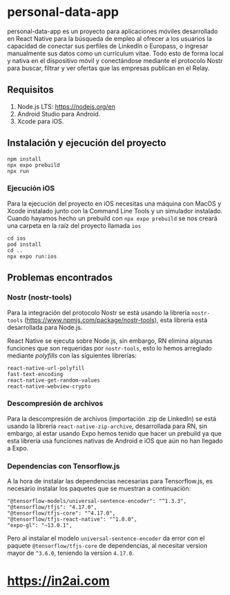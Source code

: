 # personal-data-app
personal-data-app es un proyecto para aplicaciones móviles desarrollado en React Native para la búsqueda de empleo al ofrecer a los usuarios la capacidad de conectar sus perfiles de LinkedIn o Europass, o ingresar manualmente sus datos como un currículum vitae. Todo esto de forma local y nativa en el dispositivo móvil y conectándose mediante el protocolo Nostr para buscar, filtrar y ver ofertas que las empresas publican en el Relay.

## Requisitos
1. Node.js LTS: https://nodejs.org/en
2. Android Studio para Android.
3. Xcode para iOS.

## Instalación y ejecución del proyecto
```batch
npm install
npx expo prebuild
npx run
```

### Ejecución iOS
Para la ejecución del proyecto en iOS necesitas una máquina con MacOS y Xcode instalado junto con la Command Line Tools y un simulador instalado.
Cuando hayamos hecho un prebuild con `npx expo prebuild` se nos creará una carpeta en la raíz del proyecto llamada `ios`
```batch
cd ios
pod install
cd ..
npx expo run:ios
```

## Problemas encontrados
### Nostr (nostr-tools)
Para la integración del protocolo Nostr se está usando la librería `nostr-tools` (https://www.npmjs.com/package/nostr-tools), esta librería está desarrollada para Node.js.

React Native se ejecuta sobre Node.js, sin embargo, RN elimina algunas funciones que son requeridas por `nostr-tools`, esto lo hemos arreglado mediante *polyfills* con las siguientes librerías:
```
react-native-url-polyfill
fast-text-encoding
react-native-get-random-values
react-native-webview-crypto
```

### Descompresión de archivos
Para la descompresión de archivos (importación .zip de LinkedIn) se está usando la librería `react-native-zip-archive`, desarrollada para RN, sin embargo, al estar usando Expo hemos tenido que hacer un prebuild ya que esta librería usa funciones nativas de Android e iOS que aún no han llegado a Expo.

### Dependencias con Tensorflow.js
A la hora de instalar las dependencias necesarias para Tensorflow.js, es necesario instalar los paquetes que se muestran a continuación:

```
"@tensorflow-models/universal-sentence-encoder": "^1.3.3",
"@tensorflow/tfjs": "4.17.0",
"@tensorflow/tfjs-core": "^4.17.0",
"@tensorflow/tfjs-react-native": "^1.0.0",
"expo-gl": "~13.0.1",
```
Pero al instalar el modelo `universal-sentence-encoder` da error con el paquete `@tensorflow/tfjs-core` de dependencias, al necesitar version mayor de `^3.6.0`, teniendo la version `4.17.0`.

# https://in2ai.com
